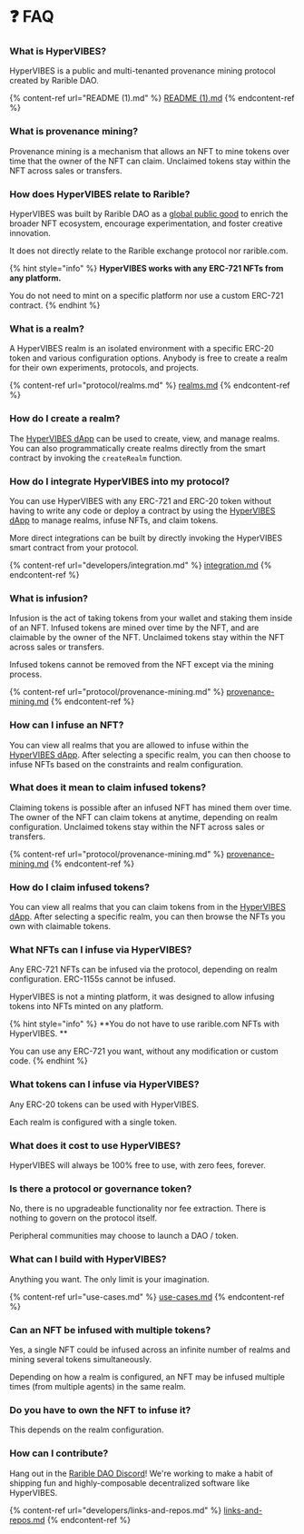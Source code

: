 # ❓ FAQ

### What is HyperVIBES?

HyperVIBES is a public and multi-tenanted provenance mining protocol created by Rarible DAO.

{% content-ref url="README (1).md" %}
[README (1).md](<README (1).md>)
{% endcontent-ref %}

### What is provenance mining?

Provenance mining is a mechanism that allows an NFT to mine tokens over time that the owner of the NFT can claim. Unclaimed tokens stay within the NFT across sales or transfers.

### How does HyperVIBES relate to Rarible?

HyperVIBES was built by Rarible DAO as a [global public good](https://newsletter.banklesshq.com/p/global-public-goods-and-the-protocol) to enrich the broader NFT ecosystem, encourage experimentation, and foster creative innovation.

It does not directly relate to the Rarible exchange protocol nor rarible.com.

{% hint style="info" %}
**HyperVIBES works with any ERC-721 NFTs from any platform.**

You do not need to mint on a specific platform nor use a custom ERC-721 contract.
{% endhint %}

### What is a realm?

A HyperVIBES realm is an isolated environment with a specific ERC-20 token and various configuration options. Anybody is free to create a realm for their own experiments, protocols, and projects.

{% content-ref url="protocol/realms.md" %}
[realms.md](protocol/realms.md)
{% endcontent-ref %}

### How do I create a realm?

The [HyperVIBES dApp](https://app.hypervibes.xyz) can be used to create, view, and manage realms. You can also programmatically create realms directly from the smart contract by invoking the `createRealm` function.

### How do I integrate HyperVIBES into my protocol?

You can use HyperVIBES with any ERC-721 and ERC-20 token without having to write any code or deploy a contract by using the [HyperVIBES dApp](https://app.hypervibes.xyz) to manage realms, infuse NFTs, and claim tokens.

More direct integrations can be built by directly invoking the HyperVIBES smart contract from your protocol.

{% content-ref url="developers/integration.md" %}
[integration.md](developers/integration.md)
{% endcontent-ref %}

### What is infusion?

Infusion is the act of taking tokens from your wallet and staking them inside of an NFT. Infused tokens are mined over time by the NFT, and are claimable by the owner of the NFT. Unclaimed tokens stay within the NFT across sales or transfers.

Infused tokens cannot be removed from the NFT except via the mining process.

{% content-ref url="protocol/provenance-mining.md" %}
[provenance-mining.md](protocol/provenance-mining.md)
{% endcontent-ref %}

### How can I infuse an NFT?

You can view all realms that you are allowed to infuse within the [HyperVIBES dApp](https://app.hypervibes.xyz). After selecting a specific realm, you can then choose to infuse NFTs based on the constraints and realm configuration.

### What does it mean to claim infused tokens?

Claiming tokens is possible after an infused NFT has mined them over time. The owner of the NFT can claim tokens at anytime, depending on realm configuration. Unclaimed tokens stay within the NFT across sales or transfers.

{% content-ref url="protocol/provenance-mining.md" %}
[provenance-mining.md](protocol/provenance-mining.md)
{% endcontent-ref %}

### How do I claim infused tokens?

You can view all realms that you can claim tokens from in the [HyperVIBES dApp](https://app.hypervibes.xyz). After selecting a specific realm, you can then browse the NFTs you own with claimable tokens.

### What NFTs can I infuse via HyperVIBES?

Any ERC-721 NFTs can be infused via the protocol, depending on realm configuration. ERC-1155s cannot be infused.

HyperVIBES is not a minting platform, it was designed to allow infusing tokens into NFTs minted on any platform.

{% hint style="info" %}
**You do not have to use rarible.com NFTs with HyperVIBES. **

You can use any ERC-721 you want, without any modification or custom code.
{% endhint %}

### What tokens can I infuse via HyperVIBES?

Any ERC-20 tokens can be used with HyperVIBES.&#x20;

Each realm is configured with a single token.

### What does it cost to use HyperVIBES?

HyperVIBES will always be 100% free to use, with zero fees, forever.

### Is there a protocol or governance token?

No, there is no upgradeable functionality nor fee extraction. There is nothing to govern on the protocol itself.

Peripheral communities may choose to launch a DAO / token.

### What can I build with HyperVIBES?

Anything you want. The only limit is your imagination.

{% content-ref url="use-cases.md" %}
[use-cases.md](use-cases.md)
{% endcontent-ref %}

### Can an NFT be infused with multiple tokens?

Yes, a single NFT could be infused across an infinite number of realms and mining several tokens simultaneously.

Depending on how a realm is configured, an NFT may be infused multiple times (from multiple agents) in the same realm.

### Do you have to own the NFT to infuse it?

This depends on the realm configuration.

### How can I contribute?

Hang out in the [Rarible DAO Discord](https://discord.gg/ZtZqH7nfgG)! We're working to make a habit of shipping fun and highly-composable decentralized software like HyperVIBES.

{% content-ref url="developers/links-and-repos.md" %}
[links-and-repos.md](developers/links-and-repos.md)
{% endcontent-ref %}
